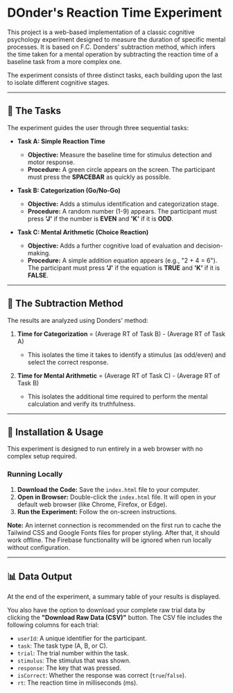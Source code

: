 # DOnder's Reaction Time Experiment

This project is a web-based implementation of a classic cognitive psychology experiment designed to measure the duration of specific mental processes. It is based on F.C. Donders' subtraction method, which infers the time taken for a mental operation by subtracting the reaction time of a baseline task from a more complex one.

The experiment consists of three distinct tasks, each building upon the last to isolate different cognitive stages.



---

## 🧪 The Tasks

The experiment guides the user through three sequential tasks:

* **Task A: Simple Reaction Time**
    * **Objective:** Measure the baseline time for stimulus detection and motor response.
    * **Procedure:** A green circle appears on the screen. The participant must press the **SPACEBAR** as quickly as possible.

* **Task B: Categorization (Go/No-Go)**
    * **Objective:** Adds a stimulus identification and categorization stage.
    * **Procedure:** A random number (1-9) appears. The participant must press **'J'** if the number is **EVEN** and **'K'** if it is **ODD**.

* **Task C: Mental Arithmetic (Choice Reaction)**
    * **Objective:** Adds a further cognitive load of evaluation and decision-making.
    * **Procedure:** A simple addition equation appears (e.g., "2 + 4 = 6"). The participant must press **'J'** if the equation is **TRUE** and **'K'** if it is **FALSE**.

---

## 🔬 The Subtraction Method

The results are analyzed using Donders' method:

1.  **Time for Categorization** = (Average RT of Task B) - (Average RT of Task A)
    * This isolates the time it takes to identify a stimulus (as odd/even) and select the correct response.

2.  **Time for Mental Arithmetic** = (Average RT of Task C) - (Average RT of Task B)
    * This isolates the additional time required to perform the mental calculation and verify its truthfulness.

---

## 🚀 Installation & Usage

This experiment is designed to run entirely in a web browser with no complex setup required.

### Running Locally

1.  **Download the Code:** Save the `index.html` file to your computer.
2.  **Open in Browser:** Double-click the `index.html` file. It will open in your default web browser (like Chrome, Firefox, or Edge).
3.  **Run the Experiment:** Follow the on-screen instructions.

**Note:** An internet connection is recommended on the first run to cache the Tailwind CSS and Google Fonts files for proper styling. After that, it should work offline. The Firebase functionality will be ignored when run locally without configuration.

---

## 📊 Data Output

At the end of the experiment, a summary table of your results is displayed.

You also have the option to download your complete raw trial data by clicking the **"Download Raw Data (CSV)"** button. The CSV file includes the following columns for each trial:

* `userId`: A unique identifier for the participant.
* `task`: The task type (A, B, or C).
* `trial`: The trial number within the task.
* `stimulus`: The stimulus that was shown.
* `response`: The key that was pressed.
* `isCorrect`: Whether the response was correct (`true`/`false`).
* `rt`: The reaction time in milliseconds (ms).
